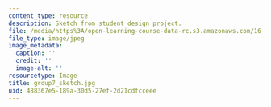 ```yaml
---
content_type: resource
description: Sketch from student design project.
file: /media/https%3A/open-learning-course-data-rc.s3.amazonaws.com/16-810-engineering-design-and-rapid-prototyping-january-iap-2005/488367e5189a30d527ef2d21cdfcceee_group7_sketch.jpg
file_type: image/jpeg
image_metadata:
  caption: ''
  credit: ''
  image-alt: ''
resourcetype: Image
title: group7_sketch.jpg
uid: 488367e5-189a-30d5-27ef-2d21cdfcceee
---
```

